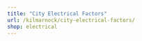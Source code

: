 ```yaml
---
title: "City Electrical Factors"
url: /kilmarnock/city-electrical-factors/
shop: electrical
---
```

